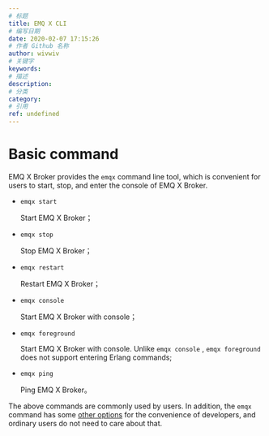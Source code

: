 ```yaml
---
# 标题
title: EMQ X CLI
# 编写日期
date: 2020-02-07 17:15:26
# 作者 Github 名称
author: wivwiv
# 关键字
keywords:
# 描述
description:
# 分类
category: 
# 引用
ref: undefined
---
```


# Basic command

EMQ X Broker provides the `emqx` command line tool, which is convenient for users to start, stop, and enter the console of EMQ X Broker.

+   `emqx start`

    Start EMQ X Broker；

+   `emqx stop`

    Stop EMQ X Broker；

+   `emqx restart`

    Restart EMQ X Broker；

+   `emqx console`

    Start EMQ X Broker with console；

+   `emqx foreground`

    Start EMQ X Broker with console. Unlike `emqx console` , `emqx foreground` does not support entering Erlang commands;

+   `emqx ping`

    Ping EMQ X Broker。

The above commands are commonly used by users. In addition, the `emqx` command has some [other options](../advanced/cli.md) for the convenience of developers, and ordinary users do not need to care about that.